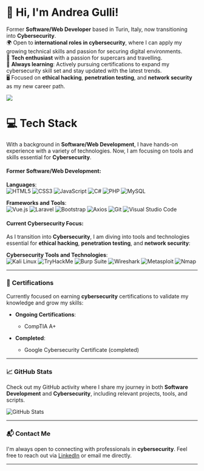 # 👋 Hi, I'm Andrea Gulli!
Former **Software/Web Developer** based in Turin, Italy, now transitioning into **Cybersecurity**.  
🌍 Open to **international roles in cybersecurity**, where I can apply my growing technical skills and passion for securing digital environments.  
🚗 **Tech enthusiast** with a passion for supercars and travelling.  
📜 **Always learning**: Actively pursuing certifications to expand my cybersecurity skill set and stay updated with the latest trends.  
🖥️ Focused on **ethical hacking**, **penetration testing**, and **network security** as my new career path.  

<!-- GitHub stats from https://github.com/anuraghazra/github-readme-stats -->
![](https://github-readme-stats.vercel.app/api?username=GulliWeb&theme=radical&hide_border=false&include_all_commits=true&count_private=true)<br/>

# 💻 **Tech Stack**
With a background in **Software/Web Development**, I have hands-on experience with a variety of technologies. Now, I am focusing on tools and skills essential for **Cybersecurity**.

#### **Former Software/Web Development**:

**Languages**:  
![HTML5](https://img.shields.io/badge/html5-%23E34F26.svg?style=for-the-badge&logo=html5&logoColor=white)  ![CSS3](https://img.shields.io/badge/css3-%231572B6.svg?style=for-the-badge&logo=css3&logoColor=white)  ![JavaScript](https://img.shields.io/badge/javascript-%23323330.svg?style=for-the-badge&logo=javascript&logoColor=%23F7DF1E)  ![C#](https://img.shields.io/badge/c%23-%23239120.svg?style=for-the-badge&logo=c-sharp&logoColor=white)  ![PHP](https://img.shields.io/badge/php-%23777BB4.svg?style=for-the-badge&logo=php&logoColor=white)  ![MySQL](https://img.shields.io/badge/MySQL-%2300f.svg?style=for-the-badge&logo=mysql&logoColor=white)  

**Frameworks and Tools**:  
![Vue.js](https://img.shields.io/badge/vuejs-%2335495e.svg?style=for-the-badge&logo=vue-dot-js&logoColor=%234FC08D)  ![Laravel](https://img.shields.io/badge/laravel-%23FF2D20.svg?style=for-the-badge&logo=laravel&logoColor=white)  ![Bootstrap](https://img.shields.io/badge/bootstrap-%23563D7C.svg?style=for-the-badge&logo=bootstrap&logoColor=white)  ![Axios](https://img.shields.io/badge/axios-%23202020.svg?style=for-the-badge&logo=axios&logoColor=%2361DAFB)  ![Git](https://img.shields.io/badge/git-%23F05033.svg?style=for-the-badge&logo=git&logoColor=white)  ![Visual Studio Code](https://img.shields.io/badge/Visual%20Studio%20Code-%23007ACC.svg?style=for-the-badge&logo=visual-studio-code&logoColor=white)


#### **Current Cybersecurity Focus**:
As I transition into **Cybersecurity**, I am diving into tools and technologies essential for **ethical hacking**, **penetration testing**, and **network security**:

**Cybersecurity Tools and Technologies**:  
![Kali Linux](https://img.shields.io/badge/Kali%20Linux-%23D63B21.svg?style=for-the-badge&logo=kali-linux&logoColor=white)  ![TryHackMe](https://img.shields.io/badge/TryHackMe-%233335FF.svg?style=for-the-badge&logo=tryhackme&logoColor=white)  ![Burp Suite](https://img.shields.io/badge/Burp%20Suite-%23000000.svg?style=for-the-badge&logo=burp-suite&logoColor=white)  ![Wireshark](https://img.shields.io/badge/Wireshark-%2300A1D6.svg?style=for-the-badge&logo=wireshark&logoColor=white)  ![Metasploit](https://img.shields.io/badge/Metasploit-%23D40000.svg?style=for-the-badge&logo=metasploit&logoColor=white)  ![Nmap](https://img.shields.io/badge/Nmap-%23FF7F00.svg?style=for-the-badge&logo=nmap&logoColor=white)

---

### 📜 **Certifications**
Currently focused on earning **cybersecurity** certifications to validate my knowledge and grow my skills:

- **Ongoing Certifications**:  
  - CompTIA A+
  
- **Completed**:  
  - Google Cybersecurity Certificate (completed)

---

### 📈 **GitHub Stats**
Check out my GitHub activity where I share my journey in both **Software Development** and **Cybersecurity**, including relevant projects, tools, and scripts.

![GitHub Stats](https://github-readme-stats.vercel.app/api?username=GulliWeb&theme=radical&hide_border=false&include_all_commits=true&count_private=true)

---

### 📬 **Contact Me**
I'm always open to connecting with professionals in **cybersecurity**. Feel free to reach out via [LinkedIn](https://www.linkedin.com/in/andreagulli) or email me directly.

---
